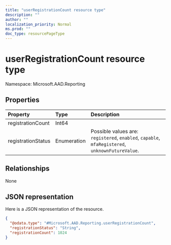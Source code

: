 ```yaml
---
title: "userRegistrationCount resource type"
description: ""
author: ""
localization_priority: Normal
ms.prod: ""
doc_type: resourcePageType
---
```


# userRegistrationCount resource type


Namespace: Microsoft.AAD.Reporting



## Properties
|Property|Type|Description|
|:---|:---|:---|
|registrationCount|Int64||
|registrationStatus|Enumeration| Possible values are: `registered`, `enabled`, `capable`, `mfaRegistered`, `unknownFutureValue`.|

## Relationships
None

## JSON representation
Here is a JSON representation of the resource.
<!-- {
  "blockType": "resource",
  "@odata.type": "Microsoft.AAD.Reporting.userRegistrationCount"
}
-->
``` json
{
  "@odata.type": "#Microsoft.AAD.Reporting.userRegistrationCount",
  "registrationStatus": "String",
  "registrationCount": 1024
}
```

